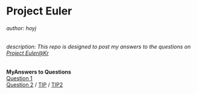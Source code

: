 # Project Euler
###### author: hoyj
###### description: This repo is designed to post my answers to the questions on [Project Euler@Kr](http://euler.synap.co.kr)

**MyAnswers to Questions**  
[Question 1](./1.py)   
[Question 2](./2.py) / [TIP](./2_tip.md) / [TIP2](.2_tip2.md)
